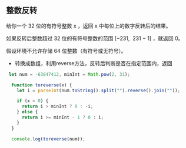 

## 整数反转

给你一个 32 位的有符号整数 x ，返回 x 中每位上的数字反转后的结果。

如果反转后整数超过 32 位的有符号整数的范围 [−231,  231 − 1] ，就返回 0。

假设环境不允许存储 64 位整数（有符号或无符号）。


* 转换成数组，利用reverse方法，反转后判断是否在指定范围内，返回

```js
 let num = -63847412, minInt = Math.pow(2, 31);

  function toreverse(x) {
    let i = parseInt(num.toString().split("").reverse().join(""));

    if (x < 0) {
      return i > minInt ? 0 : -i;
    } else {
      return i >= minInt - 1 ? 0 : i;
    }
  }

  console.log(toreverse(num));

```